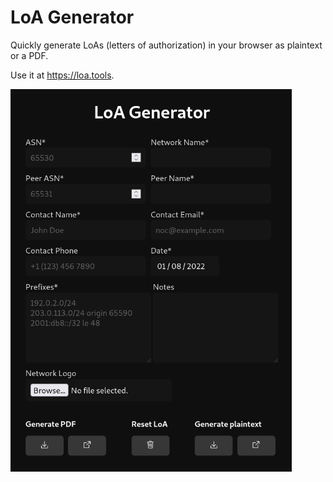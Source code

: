 # LoA Generator

Quickly generate LoAs (letters of authorization) in your browser as plaintext or a PDF.

Use it at <a href="https://loa.tools">https://loa.tools</a>.

<img style="width: 450px" alt="Screenshot" src="screenshot.png"></img>
